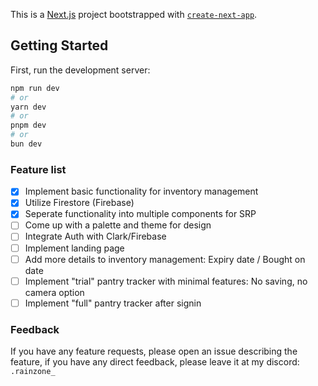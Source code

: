 This is a [Next.js](https://nextjs.org/) project bootstrapped with [`create-next-app`](https://github.com/vercel/next.js/tree/canary/packages/create-next-app).

## Getting Started

First, run the development server:

```bash
npm run dev
# or
yarn dev
# or
pnpm dev
# or
bun dev
```

### Feature list

- [x] Implement basic functionality for inventory management
- [x] Utilize Firestore (Firebase)
- [x] Seperate functionality into multiple components for SRP
- [ ] Come up with a palette and theme for design
- [ ] Integrate Auth with Clark/Firebase
- [ ] Implement landing page
- [ ] Add more details to inventory management: Expiry date / Bought on date
- [ ] Implement "trial" pantry tracker with minimal features: No saving, no camera option
- [ ] Implement "full" pantry tracker after signin

### Feedback

If you have any feature requests, please open an issue describing the feature, if you have any direct feedback, please leave it at my discord: `.rainzone_`
